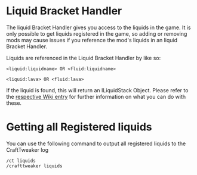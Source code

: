 # Liquid Bracket Handler

The liquid Bracket Handler gives you access to the liquids in the game. It is only possible to get liquids registered in the game, so adding or removing mods may cause issues if you reference the mod's liquids in an liquid Bracket Handler.

Liquids are referenced in the Liquid Bracket Handler by like so:

```
<liquid:liquidname> OR <fluid:liquidname>

<liquid:lava> OR <fluid:lava>
```

If the liquid is found, this will return an ILiquidStack Object.
Please refer to the [respective Wiki entry](/Vanilla/Liquids/ILiquidStack) for further information on what you can do with these.

# Getting all Registered liquids

You can use the following command to output all registered liquids to the CraftTweaker log
```
/ct liquids
/crafttweaker liquids
```